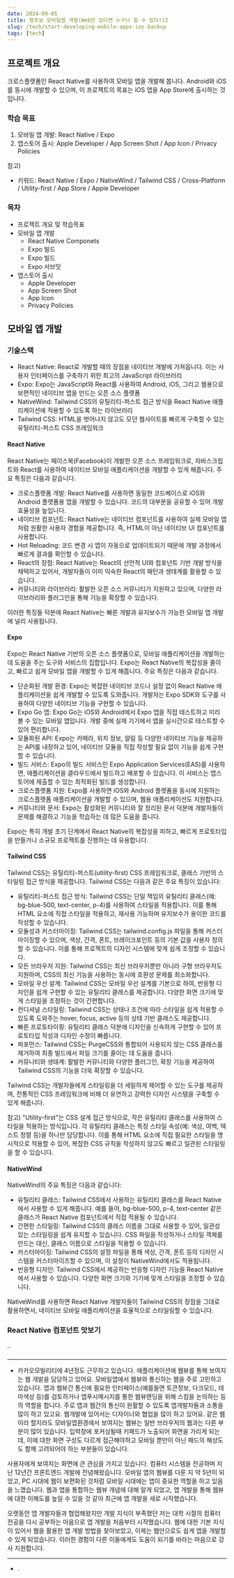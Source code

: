 ```yaml
---
date: 2024-09-05
title: 왕초보 모바일앱 개발(Web만 있다면 누구나 할 수 있다!)2
slug: /tech/start-developing-mobile-apps-ios-backup
tags: [tech]
---
```


## 프로젝트 개요
크로스플랫폼인 React Native를 사용하여 모바일 앱을 개발해 봅니다. 
Android와 iOS를 동시에 개발할 수 있으며, 이 프로젝트의 목표는 iOS 앱을 App Store에 출시하는 것입니다.

### 학습 목표

1. 모바일 앱 개발: React Native / Expo
2. 앱스토어 출시: Apple Developer / App Screen Shot / App Icon / Privacy Policies

참고)
- 키워드: React Native / Expo / NativeWind / Tailwind CSS / Cross-Platform / Utility-first / App Store / Apple Developer

### 목차
- 프로젝트 개요 및 학습목표
- 모바일 앱 개발
  - React Native Componets
  - Expo 빌드
  - Expo 빌드
  - Expo 서브밋
- 앱스토어 출시
  - Apple Developer
  - App Screen Shot
  - App Icon
  - Privacy Policies

## 모바일 앱 개발

### 기술스택
- React Native: React로 개발할 때의 장점을 네이티브 개발에 가져옵니다. 이는 사용자 인터페이스를 구축하기 위한 최고의 JavaScript 라이브러리
- Expo: Expo는 JavaScript와 React를 사용하여 Android, iOS, 그리고 웹용으로 보편적인 네이티브 앱을 만드는 오픈 소스 플랫폼
- NativeWind: Tailwind CSS의 유틸리티-퍼스트 접근 방식을 React Native 애플리케이션에 적용할 수 있도록 하는 라이브러리
- Tailwind CSS: HTML을 벗어나지 않고도 모던 웹사이트를 빠르게 구축할 수 있는 유틸리티-퍼스트 CSS 프레임워크

#### React Native
React Native는 페이스북(Facebook)이 개발한 오픈 소스 프레임워크로, 자바스크립트와 React를 사용하여 네이티브 모바일 애플리케이션을 개발할 수 있게 해줍니다. 
주요 특징은 다음과 같습니다.

- 크로스플랫폼 개발: React Native를 사용하면 동일한 코드베이스로 iOS와 Android 플랫폼용 앱을 개발할 수 있습니다. 코드의 대부분을 공유할 수 있어 개발 효율성을 높입니다.
- 네이티브 컴포넌트: React Native는 네이티브 컴포넌트를 사용하여 실제 모바일 앱처럼 원활한 사용자 경험을 제공합니다. 즉, HTML이 아닌 네이티브 UI 컴포넌트를 사용합니다.
- Hot Reloading: 코드 변경 시 앱이 자동으로 업데이트되기 때문에 개발 과정에서 빠르게 결과를 확인할 수 있습니다.
- React의 장점: React Native는 React의 선언적 UI와 컴포넌트 기반 개발 방식을 채택하고 있어서, 개발자들이 이미 익숙한 React의 패턴과 생태계를 활용할 수 있습니다.
- 커뮤니티와 라이브러리: 활발한 오픈 소스 커뮤니티가 지원하고 있으며, 다양한 라이브러리와 플러그인을 통해 기능을 확장할 수 있습니다.

이러한 특징들 덕분에 React Native는 빠른 개발과 유지보수가 가능한 모바일 앱 개발에 널리 사용됩니다.

#### Expo
Expo는 React Native 기반의 오픈 소스 플랫폼으로, 모바일 애플리케이션을 개발하는 데 도움을 주는 도구와 서비스의 집합입니다. Expo는 React Native의 복잡성을 줄이고, 빠르고 쉽게 모바일 앱을 개발할 수 있게 해줍니다. 주요 특징은 다음과 같습니다.

- 단순화된 개발 환경: Expo는 복잡한 네이티브 코드나 설정 없이 React Native 애플리케이션을 쉽게 개발할 수 있도록 도와줍니다. 개발자는 Expo SDK와 도구를 사용하여 다양한 네이티브 기능을 구현할 수 있습니다.
- Expo Go 앱: Expo Go는 iOS와 Android에서 Expo 앱을 직접 테스트하고 미리 볼 수 있는 모바일 앱입니다. 개발 중에 실제 기기에서 앱을 실시간으로 테스트할 수 있어 편리합니다.
- 모듈화된 API: Expo는 카메라, 위치 정보, 알림 등 다양한 네이티브 기능을 제공하는 API를 내장하고 있어, 네이티브 모듈을 직접 작성할 필요 없이 기능을 쉽게 구현할 수 있습니다.
- 빌드 서비스: Expo의 빌드 서비스인 Expo Application Services(EAS)를 사용하면, 애플리케이션을 클라우드에서 빌드하고 배포할 수 있습니다. 이 서비스는 앱스토어에 제출할 수 있는 최적화된 빌드를 생성합니다.
- 크로스플랫폼 지원: Expo를 사용하면 iOS와 Android 플랫폼을 동시에 지원하는 크로스플랫폼 애플리케이션을 개발할 수 있으며, 웹용 애플리케이션도 지원합니다.
- 커뮤니티와 문서: Expo는 활성화된 커뮤니티와 잘 정리된 문서 덕분에 개발자들이 문제를 해결하고 기능을 학습하는 데 많은 도움을 줍니다.

Expo는 특히 개발 초기 단계에서 React Native의 복잡성을 피하고, 빠르게 프로토타입을 만들거나 소규모 프로젝트를 진행하는 데 유용합니다.


#### Tailwind CSS
Tailwind CSS는 유틸리티-퍼스트(utility-first) CSS 프레임워크로, 클래스 기반의 스타일링 접근 방식을 제공합니다. Tailwind CSS는 다음과 같은 주요 특징이 있습니다:

- 유틸리티-퍼스트 접근 방식: Tailwind CSS는 단일 책임의 유틸리티 클래스(예: bg-blue-500, text-center, p-4)를 사용하여 스타일을 적용합니다. 이를 통해 HTML 요소에 직접 스타일을 적용하고, 재사용 가능하며 유지보수가 용이한 코드를 작성할 수 있습니다.
- 모듈성과 커스터마이징: Tailwind CSS는 tailwind.config.js 파일을 통해 커스터마이징할 수 있으며, 색상, 간격, 폰트, 브레이크포인트 등의 기본 값을 사용자 정의할 수 있습니다. 이를 통해 프로젝트의 디자인 시스템에 맞게 쉽게 조정할 수 있습니다.
- 모든 브라우저 지원: Tailwind CSS는 최신 브라우저뿐만 아니라 구형 브라우저도 지원하며, CSS의 최신 기능을 사용하는 동시에 호환성 문제를 최소화합니다.
- 모바일 우선 설계: Tailwind CSS는 모바일 우선 설계를 기본으로 하여, 반응형 디자인을 쉽게 구현할 수 있는 유틸리티 클래스를 제공합니다. 다양한 화면 크기에 맞게 스타일을 조정하는 것이 간편합니다.
- 컨디셔널 스타일링: Tailwind CSS는 상태나 조건에 따라 스타일을 쉽게 적용할 수 있도록 도와주는 hover, focus, active 등의 상태 기반 클래스도 제공합니다.
- 빠른 프로토타이핑: 유틸리티 클래스 덕분에 디자인을 신속하게 구현할 수 있어 프로토타입 작성과 디자인 수정이 빠릅니다.
- 퍼포먼스: Tailwind CSS는 PurgeCSS와 통합되어 사용되지 않는 CSS 클래스를 제거하여 최종 빌드에서 파일 크기를 줄이는 데 도움을 줍니다.
- 커뮤니티와 생태계: 활발한 커뮤니티와 다양한 플러그인, 확장 기능을 제공하여 Tailwind CSS의 기능을 더욱 확장할 수 있습니다.

Tailwind CSS는 개발자들에게 스타일링을 더 세밀하게 제어할 수 있는 도구를 제공하며, 전통적인 CSS 프레임워크에 비해 더 유연하고 강력한 디자인 시스템을 구축할 수 있게 해줍니다.

참고)
"Utility-first"는 CSS 설계 접근 방식으로, 작은 유틸리티 클래스를 사용하여 스타일을 적용하는 방식입니다. 각 유틸리티 클래스는 특정 스타일 속성(예: 색상, 여백, 텍스트 정렬 등)을 하나만 담당합니다. 이를 통해 HTML 요소에 직접 필요한 스타일을 명시적으로 적용할 수 있어, 복잡한 CSS 규칙을 작성하지 않고도 빠르고 일관된 스타일링을 할 수 있습니다.

#### NativeWind

NativeWind의 주요 특징은 다음과 같습니다:

- 유틸리티 클래스: Tailwind CSS에서 사용하는 유틸리티 클래스를 React Native에서 사용할 수 있게 해줍니다. 예를 들어, bg-blue-500, p-4, text-center 같은 클래스가 React Native 컴포넌트에서 직접 적용될 수 있습니다.
- 간편한 스타일링: Tailwind CSS의 클래스 이름을 그대로 사용할 수 있어, 일관성 있는 스타일링을 쉽게 유지할 수 있습니다. CSS 파일을 작성하거나 스타일 객체를 만드는 대신, 클래스 이름으로 스타일을 적용할 수 있습니다.
- 커스터마이징: Tailwind CSS의 설정 파일을 통해 색상, 간격, 폰트 등의 디자인 시스템을 커스터마이즈할 수 있으며, 이 설정이 NativeWind에서도 적용됩니다.
- 반응형 디자인: Tailwind CSS에서 제공하는 반응형 디자인 기능을 React Native에서 사용할 수 있습니다. 다양한 화면 크기와 기기에 맞게 스타일을 조정할 수 있습니다.

NativeWind를 사용하면 React Native 개발자들이 Tailwind CSS의 장점을 그대로 활용하면서, 네이티브 모바일 애플리케이션을 효율적으로 스타일링할 수 있습니다.

### React Native 컴포넌트 맛보기
..

### 

---

- 카카오모빌리티에 4년정도 근무하고 있습니다. 애플리케이션에 웹뷰를 통해 보여지는 웹 개발을 담당하고 있어요. 모바일앱에서 웹뷰와 통신하는 웹을 주로 고민하고 있습니다. 앱과 웹뷰간 통신에 필요한 인터페이스(예를들면 토큰정보, 다크모드, 테마색상 등)를 검토하거나 앱푸시메시지를 통한 웹뷰랜딩을 위해 스킴을 논의하는 등의 역할을 합니다. 주로 앱과 웹간의 통신이 원활할 수 있도록 앱개발자들과 소통을 많이 하고 있고요. 웹개발에 있어서는 디자이너와 협업을 많이 하고 있어요. 같은 웹이라 할지라도 모바일앱환경에서 보여지는 웹뷰는 일반 브라우저의 웹과는 다른 부분이 많이 있습니다. 입력창에 포커싱될때 키패드가 노출되어 화면을 가리게 되는데, 이에 대한 화면 구성도 다르게 접근해야하고 모바일 뿐만이 아닌 패드의 해상도도 함께 고려되어야 하는 부분들이 있습니다.



사용자에게 보여지는 화면에 큰 관심을 가지고 있습니다. 컴퓨터 시스템을 전공하며 지난 12년간 프론트엔드 개발에 전념해왔습니다. 모바일 앱의 웹뷰를 다룬 지 약 5년이 되었고, PC 시대에 웹이 보편화된 것처럼 모바일 시대에는 앱이 중요한 역할을 하고 있음을 느꼈습니다. 웹과 앱을 통합하는 웹뷰 개념에 대해 알게 되었고, 앱 개발을 통해 웹뷰에 대한 이해도를 높일 수 있을 것 같아 최근에 앱 개발을 새로 시작했습니다.

오랫동안 앱 개발자들과 협업해왔지만 개발 지식이 부족했던 저는 대학 시절의 컴퓨터 전공을 다시 공부하는 마음으로 앱 개발을 처음부터 시작했습니다. 웹에 대한 기본 지식이 있어서 웹을 활용한 앱 개발 방법을 찾아보았고, 이제는 웹만으로도 쉽게 앱을 개발할 수 있게 되었습니다. 이러한 경험이 다른 이들에게도 도움이 되기를 바라는 마음으로 강사 지원합니다.

-----
- .